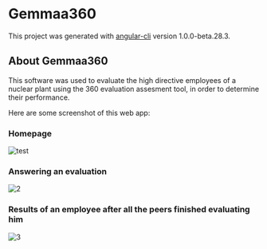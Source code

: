 # Gemmaa360

This project was generated with [angular-cli](https://github.com/angular/angular-cli) version 1.0.0-beta.28.3.

## About Gemmaa360

This software was used to evaluate the high directive employees of a nuclear plant using the 360 evaluation assesment tool, in order to determine their performance.

Here are some screenshot of this web app:

### Homepage
![test](https://user-images.githubusercontent.com/8879630/147589861-58d3c61e-69c2-4f0c-849d-5df13526635e.png)

### Answering an evaluation
![2](https://user-images.githubusercontent.com/8879630/147590044-3b93c142-ca6a-4839-9009-54409d5ae433.png)

### Results of an employee after all the peers finished evaluating him
![3](https://user-images.githubusercontent.com/8879630/147590053-29970ccd-2bd1-445b-87a8-0946a9985262.png)

